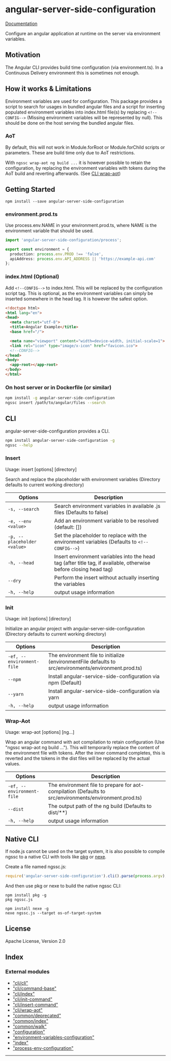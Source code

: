 
angular-server-side-configuration
=================================

[Documentation](https://github.com/kyubisation/angular-server-side-configuration/blob/master/documentation/README.md)

Configure an angular application at runtime on the server via environment variables.

Motivation
----------

The Angular CLI provides build time configuration (via environment.ts). In a Continuous Delivery environment this is sometimes not enough.

How it works & Limitations
--------------------------

Environment variables are used for configuration. This package provides a script to search for usages in bundled angular files and a script for inserting populated environment variables into index.html file(s) by replacing `<!--CONFIG-->` (Missing environment variables will be represented by null). This should be done on the host serving the bundled angular files.

### AoT

By default, this will not work in Module.forRoot or Module.forChild scripts or parameters. These are build time only due to AoT restrictions.

With `ngssc wrap-aot ng build ...` it is however possible to retain the configuration, by replacing the environment variables with tokens during the AoT build and reverting afterwards. (See [CLI wrap-aot](#wrap-aot))

Getting Started
---------------

```
npm install --save angular-server-side-configuration
```

### environment.prod.ts

Use process.env.NAME in your environment.prod.ts, where NAME is the environment variable that should be used.

```typescript
import 'angular-server-side-configuration/process';

export const environment = {
  production: process.env.PROD !== 'false',
  apiAddress: process.env.API_ADDRESS || 'https://example-api.com'
};
```

### index.html (Optional)

Add `<!--CONFIG-->` to index.html. This will be replaced by the configuration script tag. This is optional, as the environment variables can simply be inserted somewhere in the head tag. It is however the safest option.

```html
<!doctype html>
<html lang="en">
<head>
  <meta charset="utf-8">
  <title>Angular Example</title>
  <base href="/">

  <meta name="viewport" content="width=device-width, initial-scale=1">
  <link rel="icon" type="image/x-icon" href="favicon.ico">
  <!--CONFIG-->
</head>
<body>
  <app-root></app-root>
</body>
</html>
```

### On host server or in Dockerfile (or similar)

```bash
npm install -g angular-server-side-configuration
ngssc insert /path/to/angular/files --search
```

CLI
---

angular-server-side-configuration provides a CLI.

```bash
npm install angular-server-side-configuration -g
ngssc --help
```

### Insert
Usage: insert [options] [directory]

Search and replace the placeholder with environment variables (Directory defaults to current working directory)

| Options | Description |
| --- | --- |
| `-s, --search`              | Search environment variables in available .js files (Defaults to false) |
| `-e, --env <value>`         | Add an environment variable to be resolved (default: []) |
| `-p, --placeholder <value>` | Set the placeholder to replace with the environment variables (Defaults to `<!--CONFIG-->`) |
| `-h, --head`                | Insert environment variables into the head tag (after title tag, if available, otherwise before closing head tag) |
| `--dry`                     | Perform the insert without actually inserting the variables |
| `-h, --help`                | output usage information |

### Init
Usage: init [options] [directory]

Initialize an angular project with angular-server-side-configuration (Directory defaults to current working directory)

| Options | Description |
| --- | --- |
| `-ef, --environment-file` | The environment file to initialize (environmentFile defaults to src/environments/environment.prod.ts) |
| `--npm`                   | Install angular-service-side-configuration via npm (Default) |
| `--yarn`                  | Install angular-service-side-configuration via yarn |
| `-h, --help`              | output usage information |

### Wrap-Aot
Usage: wrap-aot [options] [ng...]

Wrap an angular command with aot compilation to retain configuration (Use "ngssc wrap-aot ng build ..."). This will temporarily replace the
content of the environment file with tokens. After the inner command completes, this is reverted and the tokens in the dist files will be replaced by the actual values.

| Options | Description |
| --- | --- |
| `-ef, --environment-file` | The environment file to prepare for aot-compilation (Defaults to src/environments/environment.prod.ts) |
| `--dist`                  | The output path of the ng build (Defaults to dist/**) |
| `-h, --help`              | output usage information |

Native CLI
----------

If node.js cannot be used on the target system, it is also possible to compile ngssc to a native CLI with tools like [pkg](https://www.npmjs.com/package/pkg) or [nexe](https://www.npmjs.com/package/nexe).

Create a file named ngssc.js:

```javascript
require('angular-server-side-configuration').cli().parse(process.argv);
```

And then use pkg or nexe to build the native ngssc CLI:

```
npm install pkg -g
pkg ngssc.js
```

```
npm install nexe -g
nexe ngssc.js --target os-of-target-system
```

License
-------

Apache License, Version 2.0

## Index

### External modules

* ["cli/cli"](modules/_cli_cli_.md)
* ["cli/command-base"](modules/_cli_command_base_.md)
* ["cli/index"](modules/_cli_index_.md)
* ["cli/init-command"](modules/_cli_init_command_.md)
* ["cli/insert-command"](modules/_cli_insert_command_.md)
* ["cli/wrap-aot"](modules/_cli_wrap_aot_.md)
* ["common/deprecated"](modules/_common_deprecated_.md)
* ["common/index"](modules/_common_index_.md)
* ["common/walk"](modules/_common_walk_.md)
* ["configuration"](modules/_configuration_.md)
* ["environment-variables-configuration"](modules/_environment_variables_configuration_.md)
* ["index"](modules/_index_.md)
* ["process-env-configuration"](modules/_process_env_configuration_.md)

---

